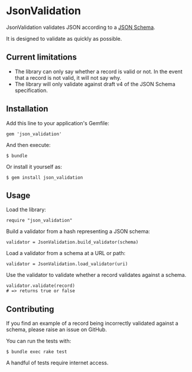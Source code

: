 # JsonValidation

JsonValidation validates JSON according to a [JSON Schema](http://json-schema.org/documentation.html).

It is designed to validate as quickly as possible.


## Current limitations

* The library can only say whether a record is valid or not.  In the event that
  a record is not valid, it will not say why.
* The library will only validate against draft v4 of the JSON Schema
  specification.


## Installation

Add this line to your application's Gemfile:

    gem 'json_validation'

And then execute:

    $ bundle

Or install it yourself as:

    $ gem install json_validation


## Usage

Load the library:

    require "json_validation"

Build a validator from a hash representing a JSON schema:

    validator = JsonValidation.build_validator(schema)

Load a validator from a schema at a URL or path:

    validator = JsonValidation.load_validator(uri)

Use the validator to validate whether a record validates against a schema.

    validator.validate(record)
    # => returns true or false


## Contributing

If you find an example of a record being incorrectly validated against a
schema, please raise an issue on GitHub.

You can run the tests with:

    $ bundle exec rake test

A handful of tests require internet access.
